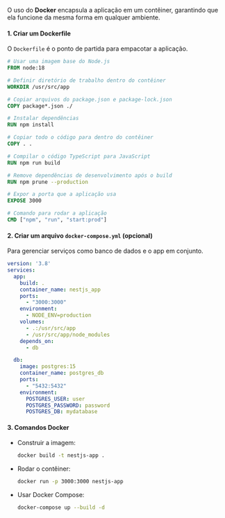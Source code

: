 O uso do **Docker** encapsula a aplicação em um contêiner, garantindo que ela funcione da mesma forma em qualquer ambiente.

#### 1. **Criar um Dockerfile**
O `Dockerfile` é o ponto de partida para empacotar a aplicação.

```dockerfile
# Usar uma imagem base do Node.js
FROM node:18

# Definir diretório de trabalho dentro do contêiner
WORKDIR /usr/src/app

# Copiar arquivos do package.json e package-lock.json
COPY package*.json ./

# Instalar dependências
RUN npm install

# Copiar todo o código para dentro do contêiner
COPY . .

# Compilar o código TypeScript para JavaScript
RUN npm run build

# Remove dependências de desenvolvimento após o build
RUN npm prune --production

# Expor a porta que a aplicação usa
EXPOSE 3000

# Comando para rodar a aplicação
CMD ["npm", "run", "start:prod"]
```

#### 2. **Criar um arquivo `docker-compose.yml` (opcional)**
Para gerenciar serviços como banco de dados e o app em conjunto.

```yaml
version: '3.8'
services:
  app:
    build: .
    container_name: nestjs_app
    ports:
      - "3000:3000"
    environment:
      - NODE_ENV=production
    volumes:
      - .:/usr/src/app
      - /usr/src/app/node_modules
    depends_on:
      - db

  db:
    image: postgres:15
    container_name: postgres_db
    ports:
      - "5432:5432"
    environment:
      POSTGRES_USER: user
      POSTGRES_PASSWORD: password
      POSTGRES_DB: mydatabase
```

#### 3. **Comandos Docker**
- Construir a imagem:  
  ```bash
  docker build -t nestjs-app .
  ```
- Rodar o contêiner:  
  ```bash
  docker run -p 3000:3000 nestjs-app
  ```
- Usar Docker Compose:  
  ```bash
  docker-compose up --build -d
  ```
